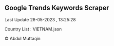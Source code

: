 

## Google Trends Keywords Scraper 
 
Last Update 28-05-2023 , 13:25:28

Country List :
VIETNAM.json



© Abdul Muttaqin 
